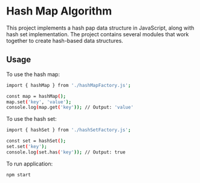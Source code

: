 # Hash Map Algorithm

This project implements a hash pap data structure in JavaScript, along with hash set implementation. The project contains several modules that work together to create hash-based data structures.

## Usage

To use the hash map:

```bash
import { hashMap } from './hashMapFactory.js';

const map = hashMap();
map.set('key', 'value');
console.log(map.get('key')); // Output: 'value'
```

To use the hash set:

```bash
import { hashSet } from './hashSetFactory.js';

const set = hashSet();
set.set('key');
console.log(set.has('key')); // Output: true
```

To run application:

```bash
npm start
```
